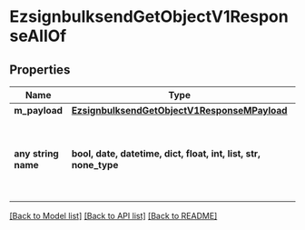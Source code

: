 # EzsignbulksendGetObjectV1ResponseAllOf


## Properties
Name | Type | Description | Notes
------------ | ------------- | ------------- | -------------
**m_payload** | [**EzsignbulksendGetObjectV1ResponseMPayload**](EzsignbulksendGetObjectV1ResponseMPayload.md) |  | 
**any string name** | **bool, date, datetime, dict, float, int, list, str, none_type** | any string name can be used but the value must be the correct type | [optional]

[[Back to Model list]](../README.md#documentation-for-models) [[Back to API list]](../README.md#documentation-for-api-endpoints) [[Back to README]](../README.md)


